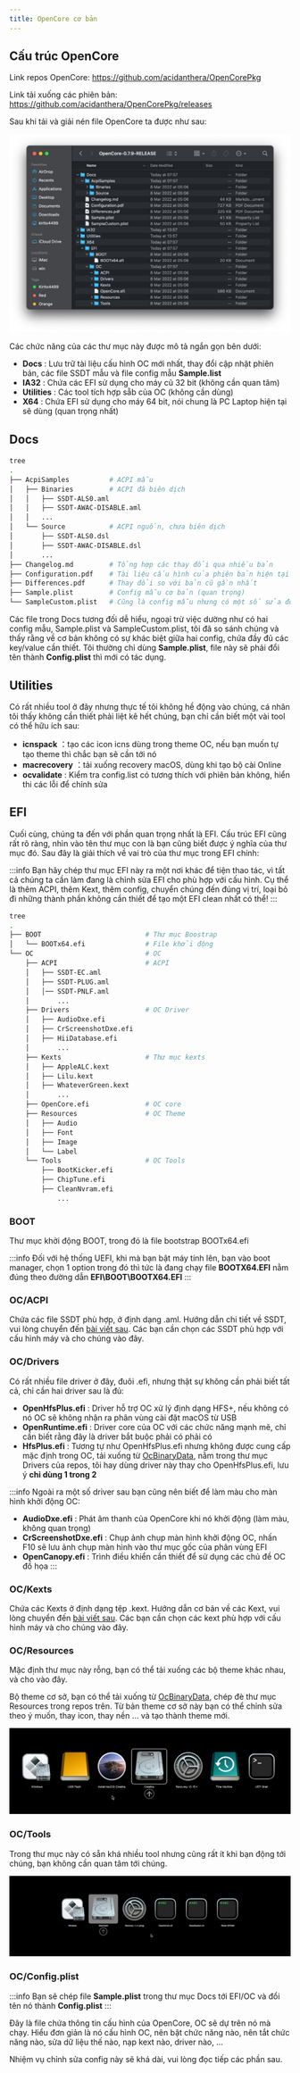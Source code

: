 ```yaml
---
title: OpenCore cơ bản
---
```



## Cấu trúc OpenCore

Link repos OpenCore: https://github.com/acidanthera/OpenCorePkg

Link tải xuống các phiên bản: https://github.com/acidanthera/OpenCorePkg/releases

Sau khi tải và giải nén file OpenCore ta được như sau:

![oc-struct](/img/docs/usb-creation/oc-struct.png)

Các chức năng của các thư mục này được mô tả ngắn gọn bên dưới:

+ **Docs** : Lưu trữ tài liệu cấu hình OC mới nhất, thay đổi cập nhật phiên bản, các file SSDT mẫu và file config mẫu **Sample.list**
+ **IA32** : Chứa các EFI sử dụng cho máy cũ 32 bit (không cần quan tâm)
+ **Utilities** : Các tool tích hợp sẵb của OC (không cần dùng)
+ **X64** : Chứa EFI sử dụng cho máy 64 bit, nói chung là PC Laptop hiện tại sẽ dùng (quan trọng nhất)

## Docs

```bash title="~/Downloads/OpenCore-0.7.9-RELEASE/Docs"
tree
.
├── AcpiSamples          # ACPI mẫu
│   ├── Binaries         # ACPI đã biên dịch
│   │   ├── SSDT-ALS0.aml
│   │   ├── SSDT-AWAC-DISABLE.aml
│   │   ...
│   └── Source           # ACPI nguồn, chưa biên dịch
│       ├── SSDT-ALS0.dsl
│       ├── SSDT-AWAC-DISABLE.dsl
│     	...
├── Changelog.md         # Tổng hợp các thay đổi qua nhiều bản
├── Configuration.pdf    # Tài liệu cấu hình của phiên bản hiện tại
├── Differences.pdf      # Thay đổi so với bản cũ gần nhất
├── Sample.plist         # Config mẫu cơ bản (quan trọng)
└── SampleCustom.plist   # Cũng là config mẫu nhưng có một số sửa đổi
```

Các file trong Docs tương đối dễ hiểu, ngoại trừ việc dường như có hai config mẫu, Sample.plist và SampleCustom.plist, tôi đã so sánh chúng và thấy rằng về cơ bản không có sự khác biệt giữa hai config, chứa đầy đủ các key/value cần thiết. Tôi thường chỉ dùng **Sample.plist**, file này sẽ phải đổi tên thành **Config.plist** thì mới có tác dụng.

## Utilities

Có rất nhiều tool ở đây nhưng thực tế tôi không hề động vào chúng, cá nhân tôi thấy không cần thiết phải liệt kê hết chúng, bạn chỉ cần biết một vài tool có thể hữu ích sau:

- **icnspack** ：tạo các icon icns dùng trong theme OC, nếu bạn muốn tự tạo theme thì chắc bạn sẽ cần tới nó 
- **macrecovery** ：tải xuống recovery macOS, dùng khi tạo bộ cài Online
- **ocvalidate** : Kiểm tra config.list có tương thích với phiên bản không, hiển thi các lỗi để chỉnh sửa

## EFI

Cuối cùng, chúng ta đến với phần quan trọng nhất là EFI. Cấu trúc EFI cũng rất rõ ràng, nhìn vào tên thư mục con là bạn cũng biết được ý nghĩa của thư mục đó. Sau đây là giải thích về vai trò của thư mục trong EFI chính:

:::info
Bạn hãy chép thư mục EFI này ra một nơi khác để tiện thao tác, vì tất cả chúng ta cần làm đang là chỉnh sửa EFI cho phù hợp với cấu hình. Cụ thể là thêm ACPI, thêm Kext, thêm config, chuyển chúng đến đúng vị trí, loại bỏ đi những thành phần không cần thiết để tạo một EFI clean nhất có thể!
:::

```bash title="~/Downloads/OpenCore-0.7.9-RELEASE/X64/EFI"
tree
.
├── BOOT                          # Thư mục Boostrap
│   └── BOOTx64.efi               # File khởi động
└── OC                            # OC 
    ├── ACPI			          # ACPI 
    │   ├── SSDT-EC.aml
    │   ├── SSDT-PLUG.aml
    │   │── SSDT-PNLF.aml
    │       ...
    ├── Drivers                   # OC Driver
    │   ├── AudioDxe.efi
    │   ├── CrScreenshotDxe.efi
    │   ├── HiiDatabase.efi
    │       ...
    ├── Kexts                     # Thư mục kexts 
    │   ├── AppleALC.kext
    │   ├── Lilu.kext
    │   ├── WhateverGreen.kext
    │       ...
    ├── OpenCore.efi              # OC core
    ├── Resources                 # OC Theme
    │   ├── Audio
    │   ├── Font
    │   ├── Image
    │   └── Label
    └── Tools                     # OC Tools
        ├── BootKicker.efi
        ├── ChipTune.efi
        ├── CleanNvram.efi
            ...
```

### BOOT
Thư mục khởi động BOOT, trong đó là file bootstrap BOOTx64.efi

:::info
Đối với hệ thống UEFI, khi mà bạn bật máy tính lên, bạn vào boot manager, chọn 1 option trong đó thì tức là đang chạy file **BOOTX64.EFI** nằm đúng theo đường dẫn **EFI\BOOT\BOOTX64.EFI**
:::

### OC/ACPI

Chứa các file SSDT phù hợp, ở định dạng .aml. Hướng dẫn chi tiết về SSDT, vui lòng chuyển đến [bài viết sau](/docs/usb-creation/basic-acpi). Các bạn cần chọn các SSDT phù hợp với cấu hình máy và cho chúng vào đây.

### OC/Drivers

Có rất nhiều file driver ở đây, đuôi .efi, nhưng thật sự không cần phải biết tất cả, chỉ cần hai driver sau là đủ:

+ **OpenHfsPlus.efi** : Driver hỗ trợ OC xử lý định dạng HFS+, nếu không có nó OC sẽ không nhận ra phân vùng cài đặt macOS từ USB
+ **OpenRuntime.efi** : Driver core của OC với các chức năng mạnh mẽ, chỉ cần biết rằng đây là driver bắt buộc phải có phải có
+ **HfsPlus.efi** : Tương tự như OpenHfsPlus.efi nhưng không được cung cấp mặc định trong OC, tải xuống từ [OcBinaryData](https://github.com/acidanthera/OcBinaryData), nằm trong thư mục Drivers của repos, tôi hay dùng driver này thay cho OpenHfsPlus.efi, lưu ý **chỉ dùng 1 trong 2**



:::info
Ngoài ra một số driver sau bạn cũng nên biết để làm màu cho màn hình khởi động OC:
+ **AudioDxe.efi** : Phát âm thanh của OpenCore khi nó khởi động (làm màu, không quan trọng)
+ **CrScreenshotDxe.efi** : Chụp ảnh chụp màn hình khởi động OC, nhấn F10 sẽ lưu ảnh chụp màn hình vào thư mục gốc của phân vùng EFI
+ **OpenCanopy.efi** : Trình điều khiển cần thiết để sử dụng các chủ đề OC đồ họa
:::

### OC/Kexts

Chứa các Kexts ở định dạng tệp .kext. Hướng dẫn cơ bản về các Kext, vui lòng chuyển đến [bài viết sau](/docs/usb-creation/basic-kext). Các bạn cần chọn các kext phù hợp với cấu hình máy và cho chúng vào đây.

### OC/Resources

Mặc định thư mục này rỗng, bạn có thể tải xuống các bộ theme khác nhau, và cho vào đây.

Bộ theme cơ sở, bạn có thể tải xuống từ [OcBinaryData](https://github.com/acidanthera/OcBinaryData), chép đè thư mục Resources trong repos trên. Từ bản theme cơ sở này bạn có thể chỉnh sửa theo ý muốn, thay icon, thay nền ... và tạo thành theme mới.

![oc-theme](/img/docs/usb-creation/oc-theme.png)

### OC/Tools

Trong thư mục này có sẵn khá nhiều tool nhưng cũng rất ít khi bạn động tới chúng, bạn không cần quan tâm tới chúng.

![oc-tools](/img/docs/usb-creation/oc-tools.png)

### OC/Config.plist

:::info
Bạn sẽ chép file **Sample.plist** trong thư mục Docs tới EFI/OC và đổi tên nó thành **Config.plist**
:::

Đây là file chứa thông tin cấu hình của OpenCore, OC sẽ dự trên nó mà chạy. Hiểu đơn giản là nó cấu hình OC, nên bật chức năng nào, nên tắt chức năng nào, sửa dữ liệu thế nào, nạp kext nào, driver nào, ...

Nhiệm vụ chỉnh sửa config này sẽ khá dài, vui lòng đọc tiếp các phần sau.

